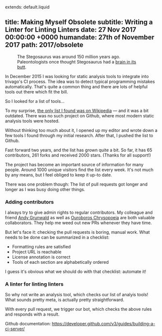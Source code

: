 extends: default.liquid

title:      Making Myself Obsolete
subtitle:   Writing a Linter for Linting Linters
date:       27 Nov 2017 00:00:00 +0000
humandate:  27th of November 2017
path:       2017/obsolete
---

<figure>
        <object data="/img/posts/2017/obsolete/dinosaur.svg" type="image/svg+xml"></object>
  <figcaption>
  The Stegosaurus was around 150 million years ago.<br />
  Paleontologists once thought Stegosaurus had a <a href="https://en.wikipedia.org/wiki/Stegosaurus#.22Second_brain.22">brain in its butt</a>.
  </figcaption>
</figure>

In December 2015 I was looking for static analysis tools to integrate into trivago's CI process.
The idea was to detect typical programming mistakes automatically.
That's quite a common thing and there are lots of helpful tools out there which fit the bill.

So I looked for a list of tools...

To my surprise, [the only list I found was on Wikipedia](https://en.wikipedia.org/wiki/List_of_tools_for_static_code_analysis) &mdash; and it was a bit outdated.
There was no such project on Github, where most modern static analysis tools were hosted.

Without thinking too much about it, I opened up my editor and wrote down a few tools I found through my initial research. After that, I pushed the list to Github.  

Fast forward two years, and the list has grown quite a bit.
So far, it has 65 contributors, 261 forks and received 2000 stars. (Thanks for all support!)

The project has become an important source of information for many people.
Around 1000 unique visitors find the list every week. It's not much by any means, but I feel obliged to keep it up-to date.

There was one problem though: The list of pull requests got longer and longer as I was busy doing other things.

### Adding contributors

I always try to give admin rights to regular contributors. My colleague and friend [Andy Grunwald](https://github.com/andygrunwald) as well as [Ouroboros Chrysopoeia](https://github.com/impredicative) are both valuable collaborators. They help me weed out new PRs whenever they have time.

But let's face it: checking the pull requests is boring, manual work.
What needs to be done can be summarized in a checklist:

* Formatting rules are satisfied
* Project URL is reachable
* License annotation is correct
* Tools of each section are alphabetically ordered

I guess it's obvious what we should do with that checklist: automate it!

### A linter for linting linters

So why not write an analysis tool, which checks our list of analyis tools!
What sounds pretty meta, is actually pretty straightforward.

With every pull request, we trigger our bot, which checks the above rules and responds with a result.

Github documentation: https://developer.github.com/v3/guides/building-a-ci-server/